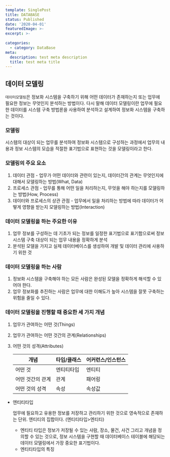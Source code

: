 ```yaml
---
template: SinglePost
title: DATABASE
status: Published
date: '2020-04-01'
featuredImage: >-
excerpt: >-
  
categories:
  - category: DataBase
meta:
  description: test meta description
  title: test meta title
---
```



## 데이터 모델링  

`데이터모델링`은 정보화 시스템을 구축하기 위해 어떤 데이터가 존재하는지 또는 업무에 필요한 정보는 무엇인지 분석하는 방법이다. 다시 말해 데이터 모델링이란 업무에 필요한 데이터를 시스템 구축 방법론을 사용하여 분석하고 설계하여 정보화 시스템을 구축하는 것이다.

### 모델링  
  시스템의 대상이 되는 업무를 분석하여 정보화 시스템으로 구성하는 과정에서 업무의 내용과 정보 시스템의 모습을 적절한 표기법으로 표현하는 것을 모델링이라고 한다.  

### 모델링의 주요 요소

  1. 데이터 관점 - 업무가 어떤 데이터와 관련이 있는지, 데이터간의 관계는 무엇인지에 대해서 모델링하는 방법(What, Data)
  2. 프로세스 관점 - 업무를 통해 어떤 일을 처리하는지, 무엇을 해야 하는지를 모델링하는 방법(How, Process)
  3. 데이터와 프로세스의 상관 관점 - 업무에서 일을 처리하는 방법에 따라 데이터가 어떻게 영향을 받는지 모델링하는 방법(Interaction)

### 데이터 모델링을 하는 주요한 이유  

  1. 업무 정보를 구성하는 데 기초가 되는 정보를 일정한 표기법으로 표기함으로써 정보시스템 구축 대상이 되는 업무 내용을 정확하게 분석
  2. 분석된 모델을 가지고 실제 데이터베이스를 생성하여 개발 및 데이터 관리에 사용하기 위한 것

### 데이터 모델링을 하는 사람

  1. 정보화 시스템을 구축해야 하는 모든 사람은 완성된 모델을 정확하게 해석할 수 있어야 한다.
  2. 업무 정보화를 추진하는 사람은 업무에 대한 이해도가 높아 시스템을 잘못 구축하는 위험을 줄일 수 있다.

### 데이터 모델링을 진행할 때 중요한 세 가지 개념

  1. 업무가 관여하는 어떤 것(Things)

  2. 업무가 관여하는 어떤 것간의 관계(Relationships)

  3. 어떤 것의 성격(Attributes)

     | 개념             | 타입/클래스 | 어커런스/인스턴스 |
     | ---------------- | ----------- | ----------------- |
     | 어떤 것          | 엔티티타입  | 엔티티            |
     | 어떤 것간의 관계 | 관계        | 패어링            |
     | 어떤 것의 성격   | 속성        | 속성값            |

  - 엔티티타입

    업무에 필요하고 유용한 정보를 저장하고 관리하기 위한 것으로 영속적으로 존재하는 단위. 엔티티의 집합이다. (엔티티타입>엔티티)

    - 엔티티 타입은 정보가 저장될 수 있는 사람, 장소, 물건, 사건 그리고 개념을 정의할 수 있는 것으로, 정보 시스템을 구현할 때 데이터베이스 테이블에 해당되는 데이터 모델링에서 가장 중요한 표기법이다.
    - 엔티티타입의 특징

    